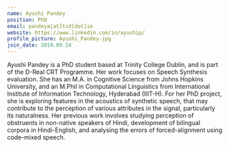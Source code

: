 ```yaml
---
name: Ayushi Pandey
position: PhD
email: pandeya[at]tcd[dot]ie
website: https://www.linkedin.com/in/ayuship/
profile_picture: Ayushi_Pandey.jpg
join_date: 2019.09.24
---
```

Ayushi Pandey is a PhD student based at Trinity College Dublin, and is part of the D-Real CRT Programme. Her work focuses on Speech Synthesis evaluation. She has an M.A. in Cognitive Science from Johns Hopkins University, and an M.Phil in Computational Linguistics from International Institute of Information Technology, Hyderabad (IIIT-H). For her PhD project, she is exploring features in the acoustics of synthetic speech, that may  contribute to the perception of various attributes in the signal, particularly its naturalness. Her previous work involves studying perception of obstruents in non-native speakers of Hindi, development of bilingual corpora in Hindi-English, and analysing the errors of forced-alignment using code-mixed speech.
